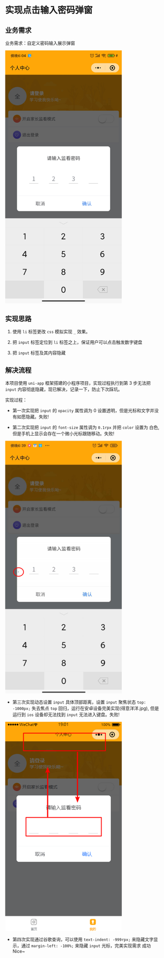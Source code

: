 # 实现点击输入密码弹窗

## 业务需求

业务需求：自定义密码输入展示弹窗

<img style="width: 374px" src="./images/uni-pop_up/Snipaste_2020-10-30_17-33-43.png">

## 实现思路

1. 使用 `li` 标签更改 `css` 模拟实现 `_` 效果。

2. 把 `input` 标签定位到 `li` 标签之上，保证用户可以点击触发数字键盘

3. 把 `input` 标签及其内容隐藏

## 解决流程

本项目使用 `uni-app` 框架搭建的小程序项目，实现过程执行到第 3 步无法把 `input` 内容彻底隐藏，现已解决，记录一下，防止下次踩坑。

实现过程：

- 第一次实现把 `input` 的 `opacity` 属性调为 0 设置透明，但是光标和文字并没有如愿隐藏。失败!

- 第二次实现把 `input` 的 `font-size` 属性调为 `0.1rpx` 并把 `color` 设置为 白色, 但是手机上显示会存在一个微小光标跟随移动。失败!

<img style="width: 374px" src="./images/uni-pop_up/Snipaste_2020-10-30_18-44-46.png">

- 第三次实现动态设置 `input` 具体顶部距离，设置 `input` 聚焦状态 `top: -1000px;` 失去焦点 `top` 回归，运行在安卓设备完美实现(得意洋洋.jpg), 但是运行到 `ios` 设备却无法找到 `input` 无法进入键盘。失败!

<img style="width: 374px" src="./images/uni-pop_up/Snipaste_2020-10-30_18-57-54.png">

- 第四次实现通过谷歌查询，可以使用 `text-indent: -999rpx;` 来隐藏文字显示，通过 `margin-left: -100%;` 来隐藏 `input` 光标，完美实现需求 成功 Nice~
